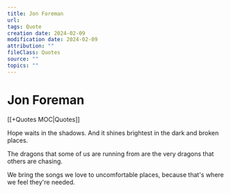 ```yaml
---
title: Jon Foreman
url: 
tags: Quote
creation date: 2024-02-09
modification date: 2024-02-09
attribution: ""
fileClass: Quotes
source: ""
topics: ""
---
```


# Jon Foreman

[[+Quotes MOC|Quotes]]

Hope waits in the shadows. And it shines brightest in the dark and broken places.

The dragons that some of us are running from are the very dragons that others are chasing.

We bring the songs we love to uncomfortable places, because that's where we feel they're needed.
